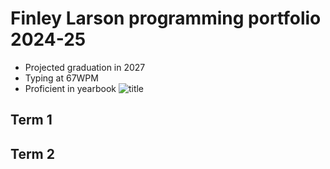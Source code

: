 # Finley Larson programming portfolio 2024-25
* Projected graduation in 2027
* Typing at 67WPM
* Proficient in yearbook
![title](https://www.google.com/imgres?q=motorcycle&imgurl=https%3A%2F%2Fwww.kbb.com%2Fwp-content%2Fuploads%2F2020%2F02%2F1200x900-Kawasaki-Ninja-400.jpg&imgrefurl=https%3A%2F%2Fwww.kbb.com%2Fbest-cars%2F10-most-popular-beginner-motorcycles-on-kbb-com%2F&docid=MzArBqzPkOolEM&tbnid=E8izZ9eBVyYhCM&vet=12ahUKEwiS08uq1oGIAxVZKEQIHeUlK2UQM3oECFAQAA..i&w=1200&h=900&hcb=2&ved=2ahUKEwiS08uq1oGIAxVZKEQIHeUlK2UQM3oECFAQAA)
## Term 1

## Term 2
